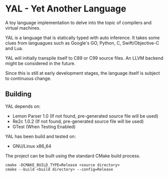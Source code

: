 YAL - Yet Another Language
==========================

A toy language implementation to delve into the topic of compilers and virtual machines.

YAL is a language that is statically typed with auto inference. It takes some clues from languagues such as Google's GO, Python, C, Swift/Objective-C and Lua.

YAL will initially transpile itself to C89 or C99 source files. An LLVM backend might be considered in the future.

Since this is still at early development stages, the language itself is subject to continuous change.

Building
--------

YAL depends on:
* Lemon Parser 1.0 (If not found, pre-generated source file will be used)
* Re2c 1.0.2 (If not found, pre-generated source file will be used)
* GTest (When Testing Enabled)

YAL has been build and tested on:
* GNU/Linux x86_64 

The project can be built using the standard CMake build process.
```
cmake -DCMAKE_BUILD_TYPE=Release <source directory>
cmake --build <build directory> --config=Release 
```
